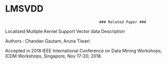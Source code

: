 # LMSVDD
                                              ### Related Paper ###

Localized Multiple Kernel Support Vector data Description 

Authors : Chandan Gautam, Aruna Tiwari

Accepted in 2018 IEEE International Conference on Data Mining Workshops, ICDM Workshops, Singapore, Nov 17-20, 2018.
